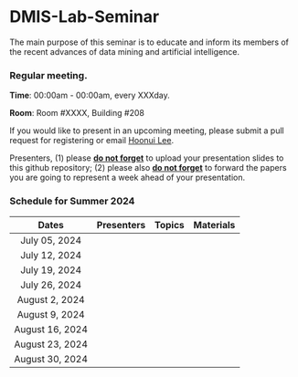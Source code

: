 # DMIS-Lab-Seminar

The main purpose of this seminar is to educate and inform its members of the recent advances of data mining and artificial intelligence.

### Regular meeting.

**Time**: 00:00am - 00:00am, every XXXday.

**Room**: Room #XXXX, Building #208


If you would like to present in an upcoming meeting, please submit a pull request for registering or email [Hoonui Lee](@cau.ac.kr).

Presenters, (1) please **<ins>do not forget</ins>** to upload your presentation slides to this github repository; (2) please also **<ins>do not forget</ins>** to forward the papers you are going to represent a week ahead of your presentation.

### Schedule for Summer 2024

|    Dates     |  Presenters   |        Topics         | Materials |
| :----------: | :-----------: | :-------------------: | :-------: |
| July 05, 2024 |          |                |             |
| July 12, 2024 |          |                |             |
| July 19, 2024 |          |                |             |
| July 26, 2024 |          |                |             |
| August 2, 2024 |          |                |             |
| August 9, 2024 |          |                |             |
| August 16, 2024 |          |                |             |
| August 23, 2024 |          |                |             |
| August 30, 2024 |          |                |             |
